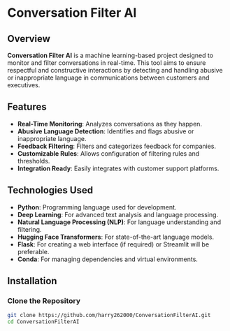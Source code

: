 # Conversation Filter AI

## Overview

**Conversation Filter AI** is a machine learning-based project designed to monitor and filter conversations in real-time. This tool aims to ensure respectful and constructive interactions by detecting and handling abusive or inappropriate language in communications between customers and executives.

## Features

- **Real-Time Monitoring**: Analyzes conversations as they happen.
- **Abusive Language Detection**: Identifies and flags abusive or inappropriate language.
- **Feedback Filtering**: Filters and categorizes feedback for companies.
- **Customizable Rules**: Allows configuration of filtering rules and thresholds.
- **Integration Ready**: Easily integrates with customer support platforms.

## Technologies Used

- **Python**: Programming language used for development.
- **Deep Learning**: For advanced text analysis and language processing.
- **Natural Language Processing (NLP)**: For language understanding and filtering.
- **Hugging Face Transformers**: For state-of-the-art language models.
- **Flask**: For creating a web interface (if required) or Streamlit will be preferable.
- **Conda**: For managing dependencies and virtual environments.

## Installation

### Clone the Repository

```sh
git clone https://github.com/harry262000/ConversationFilterAI.git
cd ConversationFilterAI
